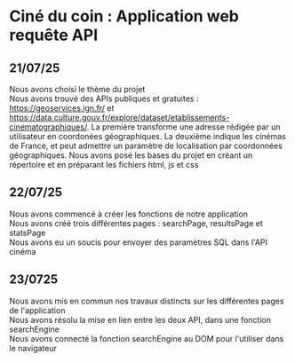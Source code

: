 # Ciné du coin : Application web requête API
## 21/07/25
Nous avons choisi le thème du projet\
Nous avons trouvé des APIs publiques et gratuites : https://geoservices.ign.fr/ et https://data.culture.gouv.fr/explore/dataset/etablissements-cinematographiques/. La première transforme une adresse rédigée par un utilisateur en coordonées géographiques. La deuxième indique les cinémas de France, et peut admettre un paramètre de localisation par coordonnées géographiques.
Nous avons posé les bases du projet en créant un répertoire et en préparant les fichiers html, js et css
## 22/07/25
Nous avons commencé à créer les fonctions de notre application\
Nous avons créé trois différentes pages : searchPage, resultsPage et statsPage\
Nous avons eu un soucis pour envoyer des paramètres SQL dans l'API cinéma
## 23/0725
Nous avons mis en commun nos travaux distincts sur les différentes pages de l'application\
Nous avons résolu la mise en lien entre les deux API, dans une fonction searchEngine\
Nous avons connecté la fonction searchEngine au DOM pour l'utiliser dans le navigateur
